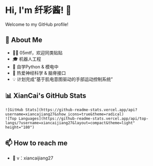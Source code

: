 # Hi, I'm 纤彩酱! 👋

Welcome to my GitHub profile!

## 🚀 About Me
- 🏳️‍⚧️ 05mtf，欢迎同类贴贴
- 🎓 机器人工程
- 🌱 自学Python & 模电中
- 🧠 热爱神经科学 & 脑脊接口
- 💡 计划完成“基于肌电意图驱动的手部运动控制系统”

## 📊 XianCai's GitHub Stats
    ![GitHub Stats](https://github-readme-stats.vercel.app/api?username=xiancajiang27&show_icons=true&theme=radical)
    ![Top Languages](https://github-readme-stats.vercel.app/api/top-langs/?username=xiancaijiang27&layout=compact&theme=light" height="180")

## 📫 How to reach me
- 💬 v：xiancaijiang27 
